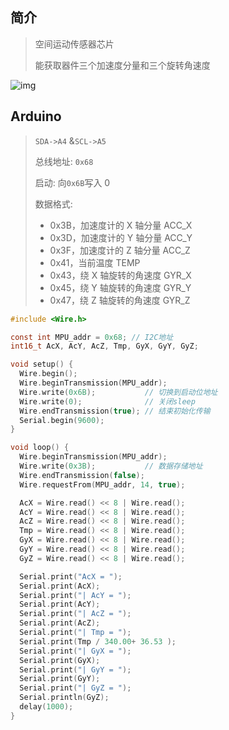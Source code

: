 <!--
title: MPU-6050
sort:
-->

## 简介

> 空间运动传感器芯片
>
> 能获取器件三个加速度分量和三个旋转角速度

![img](https://img-1257284600.cos.ap-beijing.myqcloud.com/2021/a980247c82e3dba5ff39e3c6bd896ed4_b.jpg)

## Arduino

> `SDA->A4` &`SCL->A5`
>
> 总线地址: `0x68`
>
> 启动: 向`0x6B`写入 0
>
> 数据格式:
>
> - 0x3B，加速度计的 X 轴分量 ACC_X
> - 0x3D，加速度计的 Y 轴分量 ACC_Y
> - 0x3F，加速度计的 Z 轴分量 ACC_Z
> - 0x41，当前温度 TEMP
> - 0x43，绕 X 轴旋转的角速度 GYR_X
> - 0x45，绕 Y 轴旋转的角速度 GYR_Y
> - 0x47，绕 Z 轴旋转的角速度 GYR_Z

```c
#include <Wire.h>

const int MPU_addr = 0x68; // I2C地址
int16_t AcX, AcY, AcZ, Tmp, GyX, GyY, GyZ;

void setup() {
  Wire.begin();
  Wire.beginTransmission(MPU_addr);
  Wire.write(0x6B);           // 切换到启动位地址
  Wire.write(0);              // 关闭sleep
  Wire.endTransmission(true); // 结束初始化传输
  Serial.begin(9600);
}

void loop() {
  Wire.beginTransmission(MPU_addr);
  Wire.write(0x3B);           // 数据存储地址
  Wire.endTransmission(false);
  Wire.requestFrom(MPU_addr, 14, true);

  AcX = Wire.read() << 8 | Wire.read();
  AcY = Wire.read() << 8 | Wire.read();
  AcZ = Wire.read() << 8 | Wire.read();
  Tmp = Wire.read() << 8 | Wire.read();
  GyX = Wire.read() << 8 | Wire.read();
  GyY = Wire.read() << 8 | Wire.read();
  GyZ = Wire.read() << 8 | Wire.read();

  Serial.print("AcX = ");
  Serial.print(AcX);
  Serial.print("| AcY = ");
  Serial.print(AcY);
  Serial.print("| AcZ = ");
  Serial.print(AcZ);
  Serial.print("| Tmp = ");
  Serial.print(Tmp / 340.00+ 36.53 );
  Serial.print("| GyX = ");
  Serial.print(GyX);
  Serial.print("| GyY = ");
  Serial.print(GyY);
  Serial.print("| GyZ = ");
  Serial.println(GyZ);
  delay(1000);
}
```
